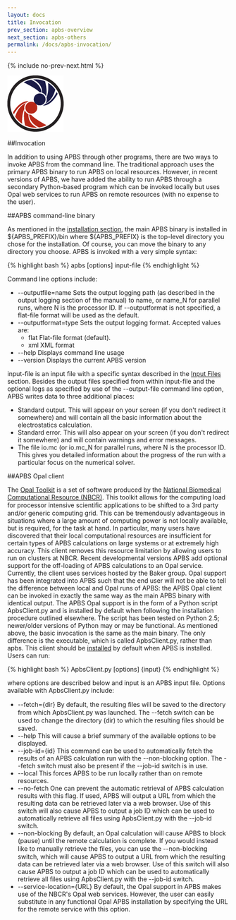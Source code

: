 ```yaml
---
layout: docs
title: Invocation
prev_section: apbs-overview
next_section: apbs-others
permalink: /docs/apbs-invocation/
---
```



{% include no-prev-next.html %}

<img src="/images/apbs-icons/APBS_128_v2.png" class="apbs-icon" />


##Invocation

In addition to using APBS through other programs, there are two ways to invoke APBS from the command line. The traditional approach uses the primary APBS binary to run APBS on local resources. However, in recent versions of APBS, we have added the ability to run APBS through a secondary Python-based program which can be invoked locally but uses Opal web services to run APBS on remote resources (with no expense to the user).

##APBS command-line binary

As mentioned in the [installation 
section]({{site.baseurl}}/docs/apbs-installation/), the main APBS binary is installed in ${APBS_PREFIX}/bin where ${APBS_PREFIX} is the top-level directory you chose for the installation. Of course, you can move the binary to any directory you choose. APBS is invoked with a very simple syntax:

{% highlight bash %}
apbs [options] input-file
{% endhighlight %}

Command line options include:

<ul>
<li>--outputfile=name  Sets the output logging path (as described in the output logging section of the manual) to name, or name_N for parallel runs, where N is the processor ID. If --outputformat is not specified, a flat-file format will be used as the default.</li>
<li>--outputformat=type  Sets the output logging format. Accepted values are:
<ul>
	<li>flat  Flat-file format (default).</li>
	<li>xml  XML format</li>
</ul>
</li>
<li>--help  Displays command line usage</li>
<li>--version  Displays the current APBS version</li>
</ul>

input-file is an input file with a specific syntax described in the
[Input Files]({{site.baseurl}}/docs/apbs-overview/) section. Besides the output files specified from within input-file and the optional logs as specified by use of the --output-file command line option, APBS writes data to three additional places:

<ul>
<li>Standard output. This will appear on your screen (if you don't redirect it somewhere) and will contain all the basic information about the electrostatics calculation.</li>
<li>Standard error. This will also appear on your screen (if you don't redirect it somewhere) and will contain warnings and error messages.</li>
<li>The file io.mc (or io.mc_N for parallel runs, where N is the processor ID. This gives you detailed information about the progress of the run with a particular focus on the numerical solver.</li>
</ul>

##APBS Opal client

The <a href="http://nbcr.ucsd.edu/data/docs/opal/" target="_blank">Opal Toolkit</a> is a set of software produced by the <a href="http://nbcr.ucsd.edu/" target="_blank">National Biomedical Computational Resource (NBCR)</a>. This toolkit allows for the computing load for processor intensive scientiﬁc applications to be shifted to a 3rd party and/or generic computing grid. This can be tremendously advantageous in situations where a large amount of computing power is not locally available, but is required, for the task at hand. In particular, many users have discovered that their local computational resources are insufficient for certain types of APBS calculations on large systems or at extremely high accuracy. This client removes this resource limitation by allowing users to run on clusters at NBCR.
Recent developmental versions APBS add optional support for the off-loading of APBS calculations to an Opal service. Currently, the client uses services hosted by the Baker group. Opal support has been integrated into APBS such that the end user will not be able to tell the difference between local and Opal runs of APBS: the APBS Opal client can be invoked in exactly the same way as the main APBS binary with identical output.
The APBS Opal support is in the form of a Python script ApbsClient.py and is installed by default when following the installation procedure outlined elsewhere. The script has been tested on Python 2.5; newer/older versions of Python may or may be functional.
As mentioned above, the basic invocation is the same as the main binary. The only difference is the executable, which is called ApbsClient.py, rather than apbs. This client should be [installed]({{site.baseurl}}/installation/) by default when APBS is installed. Users can run:

{% highlight bash %}
ApbsClient.py [options] {input}
{% endhighlight %}

where options are described below and input is an APBS input file. Options available with ApbsClient.py include:

<ul>
<li>--fetch={dir}  By default, the resulting ﬁles will be saved to the directory from which ApbsClient.py was launched. The --fetch switch can be used to change the directory (dir) to which the resulting ﬁles should be saved.</li>
<li>--help  This will cause a brief summary of the available options to be displayed.</li>
<li>--job-id={id}  This command can be used to automatically fetch the results of an APBS calculation run with the --non-blocking option. The --fetch switch must also be present if the --job-id switch is in use.</li>
<li>--local  This forces APBS to be run locally rather than on remote resources.</li>
<li>--no-fetch  One can prevent the automatic retrieval of APBS calculation results with this flag. If used, APBS will output a URL from which the resulting data can be retrieved later via a web browser. Use of this switch will also cause APBS to output a job ID which can be used to automatically retrieve all files using ApbsClient.py with the --job-id switch.</li>
<li>--non-blocking  By default, an Opal calculation will cause APBS to block (pause) until the remote calculation is complete. If you would instead like to manually retrieve the ﬁles, you can use the --non-blocking switch, which will cause APBS to output a URL from which the resulting data can be retrieved later via a web browser. Use of this switch will also cause APBS to output a job ID which can be used to automatically retrieve all files using ApbsClient.py with the --job-id switch.</li>
<li>--service-location={URL}  By default, the Opal support in APBS makes use of the NBCR's Opal web services. However, the user can easily substitute in any functional Opal APBS installation by specifying the URL for the remote service with this option.</li>
</ul>
